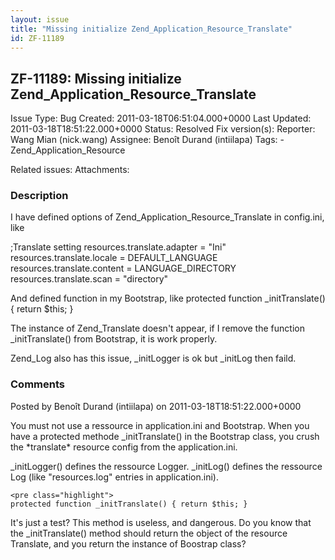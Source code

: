 ```yaml
---
layout: issue
title: "Missing initialize Zend_Application_Resource_Translate"
id: ZF-11189
---
```


ZF-11189: Missing initialize Zend\_Application\_Resource\_Translate
-------------------------------------------------------------------

 Issue Type: Bug Created: 2011-03-18T06:51:04.000+0000 Last Updated: 2011-03-18T18:51:22.000+0000 Status: Resolved Fix version(s): 
 Reporter:  Wang Mian (nick.wang)  Assignee:  Benoît Durand (intiilapa)  Tags: - Zend\_Application\_Resource
 
 Related issues: 
 Attachments: 
### Description

I have defined options of Zend\_Application\_Resource\_Translate in config.ini, like

;Translate setting resources.translate.adapter = "Ini" resources.translate.locale = DEFAULT\_LANGUAGE resources.translate.content = LANGUAGE\_DIRECTORY resources.translate.scan = "directory"

And defined function in my Bootstrap, like protected function \_initTranslate() { return $this; }

The instance of Zend\_Translate doesn't appear, if I remove the function \_initTranslate() from Bootstrap, it is work properly.

Zend\_Log also has this issue, \_initLogger is ok but \_initLog then faild.

 

 

### Comments

Posted by Benoît Durand (intiilapa) on 2011-03-18T18:51:22.000+0000

You must not use a ressource in application.ini and Bootstrap. When you have a protected methode \_initTranslate() in the Bootstrap class, you crush the \*translate\* resource config from the application.ini.

\_initLogger() defines the ressource Logger. \_initLog() defines the ressource Log (like "resources.log" entries in application.ini).

 
    <pre class="highlight">
    protected function _initTranslate() { return $this; }


It's just a test? This method is useless, and dangerous. Do you know that the \_initTranslate() method should return the object of the resource Translate, and you return the instance of Boostrap class?

 

 